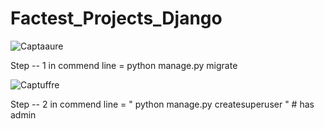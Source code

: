 # Factest_Projects_Django

![Captaaure](https://user-images.githubusercontent.com/49358099/144982193-e62c8a23-b4af-497e-8b91-3387c43a5089.PNG)

Step -- 1
   in commend line = python manage.py migrate
   
   
![Captuffre](https://user-images.githubusercontent.com/49358099/144981466-91de5081-828c-43d3-b995-98c0f1fa56fe.PNG)

 

Step -- 2
    in commend line = " python manage.py createsuperuser " # has admin
    
